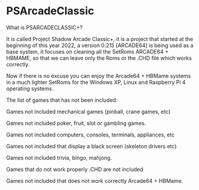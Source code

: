 # PSArcadeClassic
What is PSARCADECLASSIC+?

It is called Project Shadow Arcade Classic+, it is a project that started at the beginning of this year 2022, a version 0.215 [ARCADE64] is being used as a base system, it focuses on cleaning all the SetRoms ARCADE64 + HBMAME, so that we can leave only the Roms or the .CHD file which works correctly.

Now if there is no excuse you can enjoy the Arcade64 + HBMame systems in a much lighter SetRoms for the Windows XP, Linux and Raspberry Pi 4 operating systems. 

The list of games that has not been included:

Games not included mechanical games (pinball, crane games, etc)

Games not included poker, fruit, slot or gambling games.

Games not included computers, consoles, terminals, appliances, etc

Games not included that display a black screen (skeleton drivers etc) 

Games not included trivia, bingo, mahjong.

Games that do not work properly .CHD are not included 

Games not included that does not work correctly Arcade64 + HBMame.
